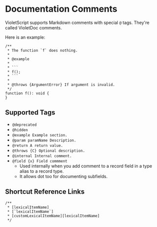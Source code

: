 # Documentation Comments

VioletScript supports Markdown comments with special `@` tags. They're called VioletDoc comments.

Here is an example:

```
/**
 * The function `f` does nothing.
 *
 * @example
 *
 * ```
 * f();
 * ```
 *
 * @throws {ArgumentError} If argument is invalid.
 */
function f(): void {
}
```

## Supported Tags

- `@deprecated`
- `@hidden`
- `@example Example section.`
- `@param paramName Description.`
- `@return A return value.`
- `@throws {C} Optional description.`
- `@internal Internal comment.`
- `@field {x} Field commment`
  - Used internally when you add comment to a record field in a type alias to a record type.
  - It allows dot too for documenting subfields.

## Shortcut Reference Links

```
/**
 * [lexicalItemName]
 * [`lexicalItemName`]
 * [customLexicalItemName][lexicalItemName]
 */
```